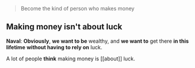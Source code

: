 > Become the kind of person who makes money

## Making money isn't about luck
**Naval**:
__Obviously__,
__we want to be__ wealthy, and
__we want to__ get there __in this lifetime__ 
__without having to rely on__ luck.

A lot of people __think__ making money is [[about]] luck.
